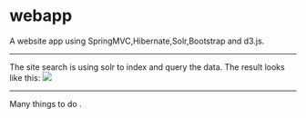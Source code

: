 # webapp
A website app using SpringMVC,Hibernate,Solr,Bootstrap and d3.js.
***
The site search is using solr to index and query the data.
The result looks like this:
![]('https://github.com/laozhaokun/webapp/blob/master/tmp/search.jpg')
***
Many things to do .